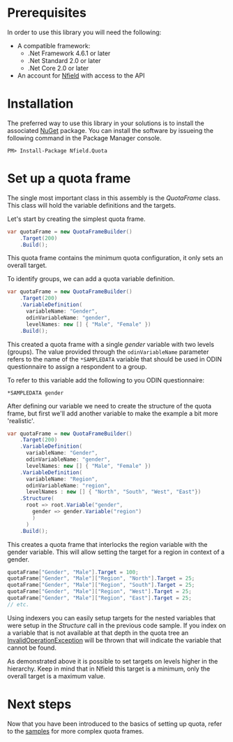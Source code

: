 # Prerequisites
In order to use this library you will need the following:
- A compatible framework:
  - .Net Framework 4.6.1 or later
  - .Net Standard 2.0 or later
  - .Net Core 2.0 or later
- An account for [Nfield] with access to the API

# Installation
The preferred way to use this library in your solutions is to install the associated [NuGet] package. You can install 
the software by issueing the following command in the Package Manager console.
```
PM> Install-Package Nfield.Quota
```

# Set up a quota frame
The single most important class in this assembly is the _QuotaFrame_ class. This class will hold the variable 
definitions and the targets.

Let's start by creating the simplest quota frame.

```csharp
var quotaFrame = new QuotaFrameBuilder()
    .Target(200)
    .Build();
```

This quota frame contains the minimum quota configuration, it only sets an overall target.

To identify groups, we can add a quota variable definition.

```csharp
var quotaFrame = new QuotaFrameBuilder()
    .Target(200)
    .VariableDefinition(
      variableName: "Gender",
      odinVariableName: "gender",
      levelNames: new [] { "Male", "Female" })
    .Build();
```

This created a quota frame with a single _gender_ variable with two levels (groups). The value provided through the 
`odinVariableName` parameter refers to the name of the `*SAMPLEDATA` variable that should be used in ODIN questionnaire
to assign a respondent to a group.

To refer to this variable add the following to you ODIN questionnaire:  

```text
*SAMPLEDATA gender
```
 
After defining our variable we need to create the structure of the quota frame, but first we'll add another variable to make the example a bit more 'realistic'.

```csharp
var quotaFrame = new QuotaFrameBuilder()
    .Target(200)
    .VariableDefinition(
      variableName: "Gender",
      odinVariableName: "gender",
      levelNames: new [] { "Male", "Female" })
    .VariableDefinition(
      variableName: "Region",
      odinVariableName: "region",
      levelNames : new [] { "North", "South", "West", "East"})
    .Structure(
      root => root.Variable("gender",
        gender => gender.Variable("region")
        )
      )
    .Build();
```
This creates a quota frame that interlocks the region variable with the gender variable. This will allow setting the 
target for a region in context of a gender.

```csharp
quotaFrame["Gender", "Male"].Target = 100;
quotaFrame["Gender", "Male"]["Region", "North"].Target = 25;
quotaFrame["Gender", "Male"]["Region", "South"].Target = 25;
quotaFrame["Gender", "Male"]["Region", "West"].Target = 25;
quotaFrame["Gender", "Male"]["Region", "East"].Target = 25;
// etc.
```  
Using indexers you can easily setup targets for the nested variables that were setup in the _Structure_ call in the 
previous code sample. If you index on a variable that is not available at that depth in the quota tree an 
[InvalidOperationException] will be thrown that will indicate the variable that cannot be found.

As demonstrated above it is possible to set targets on levels higher in the hierarchy. Keep in mind that in 
Nfield this target is a minimum, only the overall target is a maximum value.

# Next steps

Now that you have been introduced to the basics of setting up quota, refer to the [samples] for more
complex quota frames. 

[Nfield]: http://www.nfieldmr.com
[NuGet]: https://www.nuget.org/packages/Nfield.Quota
[samples]: samples.md
[InvalidOperationException]: https://msdn.microsoft.com/en-us/library/system.invalidoperationexception(v=vs.110).aspx
